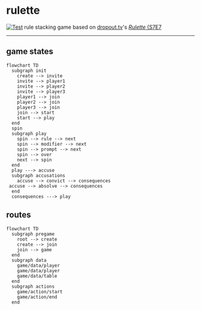 # rulette
[![Test](https://github.com/grackleclub/rulette/actions/workflows/test.yml/badge.svg)](https://github.com/grackleclub/rulette/actions/workflows/test.yml)
rule stacking game based on [dropout.tv](https://dropout.tv)'s [_Rulette_ (S7E7](https://www.dropout.tv/game-changer/season:7/videos/rulette)

---

## game states
```mermaid
flowchart TD
  subgraph init
    create --> invite
    invite --> player1
    invite --> player2
    invite --> player3
    player1 --> join
    player2 --> join
    player3 --> join
    join --> start
    start --> play
  end
  spin
  subgraph play
    spin --> rule --> next
    spin --> modifier --> next
    spin --> prompt --> next
    spin --> over
    next --> spin
  end
  play ---> accuse
  subgraph accusations
    accuse --> convict --> consequences
 accuse --> absolve --> consequences
  end
  consequences ---> play
```


## routes
```mermaid
flowchart TD
  subgraph pregame
    root --> create
    create --> join
    join --> game
  end
  subgraph data
    game/data/player
    game/data/player
    game/data/table
  end
  subgraph actions
    game/action/start
    game/action/end
  end
```


